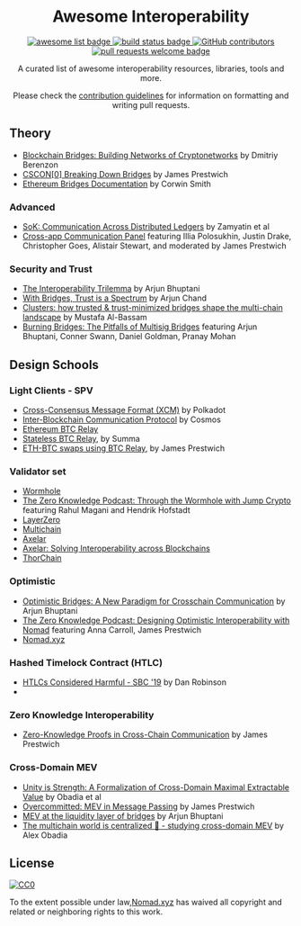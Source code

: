 <div align="center">
  <h1 align="center">Awesome Interoperability</h1>
  <p align="center">
    <a href="https://github.com/sindresorhus/awesome">
      <img alt="awesome list badge" src="https://cdn.rawgit.com/sindresorhus/awesome/d7305f38d29fed78fa85652e3a63e154dd8e8829/media/badge.svg">
    </a>
    <a href="#buildstatus">
      <img alt="build status badge" src="https://github.com/gakonst/awesome-starknet/workflows/Build/badge.svg">
    </a>
    <a href="https://github.com/nomad-xyz/awesome-interoperability/graphs/contributors">
      <img alt="GitHub contributors" src="https://img.shields.io/github/contributors/nomad-xyz/awesome-interoperability">
    </a>
    <a href="http://makeapullrequest.com">
      <img alt="pull requests welcome badge" src="https://img.shields.io/badge/PRs-welcome-brightgreen.svg?style=flat">
    </a>
  </p>

  <p align="center">A curated list of awesome interoperability resources, libraries, tools and more.</p>
  <p align="center">Please check the <a href="CONTRIBUTING.md">contribution guidelines</a> for information on formatting and writing pull requests.</p>

</div>

## Theory

- [Blockchain Bridges: Building Networks of Cryptonetworks](https://medium.com/1kxnetwork/blockchain-bridges-5db6afac44f8) by Dmitriy Berenzon
- [CSCON[0] Breaking Down Bridges](https://www.youtube.com/watch?v=b0mC-ZqN8Oo) by James Prestwich
- [Ethereum Bridges Documentation](https://ethereum.org/en/developers/docs/bridges/) by Corwin Smith

### Advanced

- [SoK: Communication Across Distributed Ledgers](https://eprint.iacr.org/2019/1128) by Zamyatin et al
- [Cross-app Communication Panel](https://youtube.com/watch?v=EYzYAokCVgM) featuring Illia Polosukhin, Justin Drake, Christopher Goes, Alistair Stewart, and moderated by James Prestwich

### Security and Trust

- [The Interoperability Trilemma](https://blog.connext.network/the-interoperability-trilemma-657c2cf69f17) by Arjun Bhuptani
- [With Bridges, Trust is a Spectrum](https://blog.li.fi/li-fi-with-bridges-trust-is-a-spectrum-354cd5a1a6d8) by Arjun Chand
- [Clusters: how trusted & trust-minimized bridges shape the multi-chain landscape](https://blog.celestia.org/clusters/) by Mustafa Al-Bassam
- [Burning Bridges: The Pitfalls of Multisig Bridges](https://www.youtube.com/watch?v=0L9G1zKjpqA) featuring Arjun Bhuptani, Conner Swann, Daniel Goldman, Pranay Mohan

## Design Schools

### Light Clients - SPV

- [Cross-Consensus Message Format (XCM)](https://wiki.polkadot.network/docs/learn-crosschain) by Polkadot
- [Inter-Blockchain Communication Protocol](https://tutorials.cosmos.network/academy/4-ibc/what-is-ibc.html) by Cosmos
- [Ethereum BTC Relay](https://github.com/ethereum/btcrelay)
- [Stateless BTC Relay](https://github.com/summa-tx/relays), by Summa
- [ETH-BTC swaps using BTC Relay](https://www.youtube.com/watch?v=njGSFAOz7F8), by James Prestwich

### Validator set

- [Wormhole](https://book.wormholenetwork.com/)
- [The Zero Knowledge Podcast: Through the Wormhole with Jump Crypto](https://www.youtube.com/watch?v=N-gayIFspno) featuring Rahul Magani and Hendrik Hofstadt
- [LayerZero](https://layerzero.gitbook.io/docs/)
- [Multichain](https://docs.multichain.org/getting-started/introduction)
- [Axelar](https://docs.axelar.dev/)
- [Axelar: Solving Interoperability across Blockchains](https://www.youtube.com/watch?v=m2RF_yWE6xo)
- [ThorChain](https://thorchain.org/document-library)

### Optimistic

- [Optimistic Bridges: A New Paradigm for Crosschain Communication](https://blog.connext.network/optimistic-bridges-fb800dc7b0e0) by Arjun Bhuptani
- [The Zero Knowledge Podcast: Designing Optimistic Interoperability with Nomad](https://www.youtube.com/watch?v=jBGVy2uVy2U) featuring Anna Carroll, James Prestwich
- [Nomad.xyz](https://docs.nomad.xyz/)

### Hashed Timelock Contract (HTLC)

- [HTLCs Considered Harmful - SBC '19](https://www.youtube.com/watch?v=qUAyW4pdooA&t=1244s) by Dan Robinson
-

### Zero Knowledge Interoperability

- [Zero-Knowledge Proofs in Cross-Chain Communication](https://www.youtube.com/watch?v=6HftDh9mk-8) by James Prestwich

### Cross-Domain MEV

- [Unity is Strength: A Formalization of Cross-Domain Maximal Extractable Value](https://arxiv.org/abs/2112.01472) by Obadia et al
- [Overcommitted: MEV in Message Passing](https://www.youtube.com/watch?v=jCKumKWtYVQ) by James Prestwich
- [MEV at the liquidity layer of bridges](https://www.youtube.com/watch?v=F_zi9oToHtU) by Arjun Bhuptani
- [The multichain world is centralized 🙁 - studying cross-domain MEV](https://www.youtube.com/watch?v=dv5-Lzntv5M) by Alex Obadia

## License

[![CC0](https://mirrors.creativecommons.org/presskit/buttons/88x31/svg/cc-zero.svg)](https://creativecommons.org/publicdomain/zero/1.0/)

To the extent possible under law,[Nomad.xyz](https://github.com/nomad-xyz) has waived all copyright and related or neighboring rights to this work.
